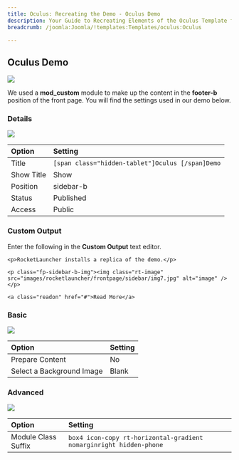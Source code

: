 ```yaml
---
title: Oculus: Recreating the Demo - Oculus Demo
description: Your Guide to Recreating Elements of the Oculus Template for Joomla
breadcrumb: /joomla:Joomla/!templates:Templates/oculus:Oculus

---
```


Oculus Demo
-----

![][demo1]

We used a **mod_custom** module to make up the content in the **footer-b** position of the front page. You will find the settings used in our demo below.

### Details

![][demo2]

| Option     | Setting                                          |  
| :--------- | :----------------------------------------------- |  
| Title      | `[span class="hidden-tablet"]Oculus [/span]Demo` |  
| Show Title | Show                                             |  
| Position   | sidebar-b                                        |  
| Status     | Published                                        |  
| Access     | Public                                           |  

### Custom Output
Enter the following in the **Custom Output** text editor.

~~~
<p>RocketLauncher installs a replica of the demo.</p>

<p class="fp-sidebar-b-img"><img class="rt-image" src="images/rocketlauncher/frontpage/sidebar/img7.jpg" alt="image" /></p>

<a class="readon" href="#">Read More</a>
~~~

### Basic
![][demo3]

| Option                    | Setting |  
| :------------------------ | :------ |  
| Prepare Content           | No      |  
| Select a Background Image | Blank   |  

### Advanced
![][demo4]

| Option              | Setting                                                            |  
| :------------------ | :----------------------------------------------------------------- |  
| Module Class Suffix | `box4 icon-copy rt-horizontal-gradient nomarginright hidden-phone` |  

[demo2]: assets/oculusdemo_1.jpeg
[demo3]: assets/oculusdemo_2.jpeg
[demo4]: assets/oculusdemo_3.jpeg
[demo1]: assets/demo_module_8.jpeg